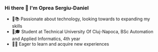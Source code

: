 ### Hi there 👋 I'm Oprea Sergiu-Daniel

- 📖📚 Passionate about technology, looking towards to expanding my skills
- 🏫🎓 Student at Technical University Of Cluj-Napoca, BSc Automation and Applied Informatics, 4th year 
- 💯✨ Eager to learn and acquire new experiences 

